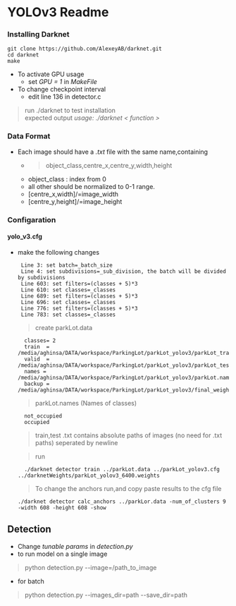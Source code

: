 # YOLOv3 Readme  

### Installing Darknet   

~~~~
git clone https://github.com/AlexeyAB/darknet.git
cd darknet
make
~~~~ 

* To activate GPU usage
    *  set *GPU = 1* in *MakeFile* 
* To change checkpoint interval  
    * edit line 136 in detector.c  

> run ./darknet to test installation  
expected output *usage: ./darknet < function >*  

### Data Format  
* Each image should have a *.txt* file with the same name,containing  
    * > object_class,centre_x,centre_y,width,height  
    * object_class : index from 0
    * all other should be normalized to 0-1 range.
    * [centre_x,width]/=image_width
    * [centre_y,height]/=image_height 

### Configaration  

#### yolo_v3.cfg  
* make the following changes  
   ~~~~
    Line 3: set batch=_batch_size
    Line 4: set subdivisions=_sub_division, the batch will be divided by subdivisions
    Line 603: set filters=(classes + 5)*3 
    Line 610: set classes=_classes 
    Line 689: set filters=(classes + 5)*3 
    Line 696: set classes=_classes
    Line 776: set filters=(classes + 5)*3 
    Line 783: set classes=_classes 
  ~~~~  

  > create parkLot.data  
  ~~~~
    classes= 2 
    train  = /media/aghinsa/DATA/workspace/ParkingLot/parkLot_yolov3/parkLot_train.txt  
    valid  = /media/aghinsa/DATA/workspace/ParkingLot/parkLot_yolov3/parkLot_test.txt  
    names = /media/aghinsa/DATA/workspace/ParkingLot/parkLot_yolov3/parkLot.names  
    backup = /media/aghinsa/DATA/workspace/ParkingLot/parkLot_yolov3/final_weights/
  ~~~~

  > parkLot.names  (Names of classes)
  ~~~~
    not_occupied
    occupied
  ~~~~  
  > train,test .txt contains absolute paths of images (no need for .txt paths) seperated by newline  

  > run
  ~~~~
    ./darknet detector train ../parkLot.data ../parkLot_yolov3.cfg ../darknetWeights/parkLot_yolov3_6400.weights
  ~~~~
  > To change the anchors run,and copy paste results to the cfg file
  ~~~~
  ./darknet detector calc_anchors ../parkLor.data -num_of_clusters 9 -width 608 -height 608 -show
  ~~~~

## Detection  
* Change *tunable params* in *detection.py*  
* to run model on a single image  
> python detection.py --image=/path_to_image  
* for batch  
> python detection.py --images_dir=path --save_dir=path